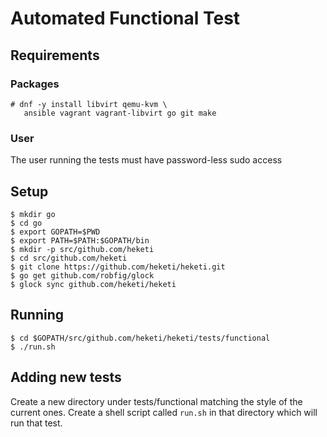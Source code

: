 # Automated Functional Test

## Requirements


### Packages

```
# dnf -y install libvirt qemu-kvm \
   ansible vagrant vagrant-libvirt go git make 
```

### User

The user running the tests must have password-less sudo access

## Setup

```
$ mkdir go
$ cd go
$ export GOPATH=$PWD
$ export PATH=$PATH:$GOPATH/bin
$ mkdir -p src/github.com/heketi
$ cd src/github.com/heketi
$ git clone https://github.com/heketi/heketi.git
$ go get github.com/robfig/glock 
$ glock sync github.com/heketi/heketi
```

## Running

```
$ cd $GOPATH/src/github.com/heketi/heketi/tests/functional
$ ./run.sh
```

## Adding new tests

Create a new directory under tests/functional matching the style of
the current ones.  Create a shell script called `run.sh` in that directory
which will run that test.
